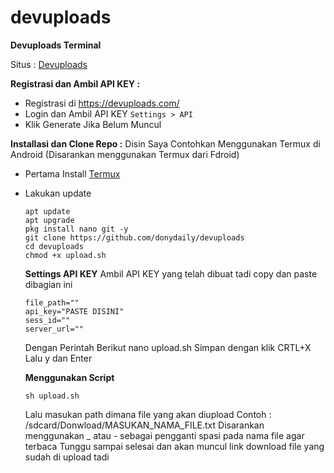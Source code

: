 # devuploads
**Devuploads Terminal**

Situs : [Devuploads](https://devuploads.com/)

**Registrasi dan Ambil API KEY :**
+ Registrasi di https://devuploads.com/
+ Login dan Ambil API KEY
   `Settings > API`
+ Klik Generate Jika Belum Muncul

**Installasi dan Clone Repo :**
Disin Saya Contohkan Menggunakan Termux di Android
(Disarankan menggunakan Termux dari Fdroid)
+ Pertama Install [Termux](https://f-droid.org/id/packages/com.termux/)
+ Lakukan update
  ```
  apt update
  apt upgrade
  pkg install nano git -y
  git clone https://github.com/donydaily/devuploads
  cd devuploads
  chmod +x upload.sh
  ```

  **Settings API KEY**
  Ambil API KEY yang telah dibuat tadi copy dan paste dibagian ini
  ```
  file_path=""
  api_key="PASTE DISINI"
  sess_id=""
  server_url=""
  ```
  Dengan Perintah Berikut
    nano upload.sh
  Simpan dengan klik CRTL+X Lalu y dan Enter

  **Menggunakan Script**
  ```
  sh upload.sh
  ```
  Lalu masukan path dimana file yang akan diupload
  Contoh : /sdcard/Donwload/MASUKAN_NAMA_FILE.txt
  Disarankan menggunakan _ atau - sebagai pengganti spasi pada nama file agar terbaca
  Tunggu sampai selesai dan akan muncul link download file yang sudah di upload tadi
